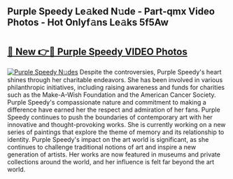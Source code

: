 ## Purple Speedy Le𝚊ked N𝚞de - Part-qmx Video Photos - Hot Onlyf𝚊ns Le𝚊ks 5f5Aw

# <h2><a href="http://ab24666.deff.icu/?id=Purple+Speedy">🔗 New 👉🔴 Purple Speedy VIDEO Photos</a></h2>

[![Purple Speedy N𝚞des](https://i.imgur.com/rIISA9y.gif)](http://ab24666.deff.icu/?id=Purple+Speedy)
Despite the controversies, Purple Speedy's heart shines through her charitable endeavors. She has been involved in various philanthropic initiatives, including raising awareness and funds for charities such as the Make-A-Wish Foundation and the American Cancer Society. Purple Speedy's compassionate nature and commitment to making a difference have earned her the respect and admiration of her fans. Purple Speedy continues to push the boundaries of contemporary art with her innovative and thought-provoking works. She is currently working on a new series of paintings that explore the theme of memory and its relationship to identity. Purple Speedy's impact on the art world is significant, as she continues to challenge traditional notions of art and inspire a new generation of artists. Her works are now featured in museums and private collections around the world, and her influence is felt far beyond the art world.
